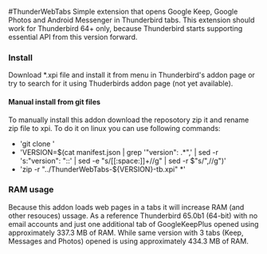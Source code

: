 #ThunderWebTabs
Simple extension that opens Google Keep, Google Photos and Android Messenger in Thunderbird tabs.
This extension should work for Thunderbird 64+ only, because Thunderbird starts supporting essential API from this version forward.
 
### Install
Download *.xpi file and install it from menu in Thunderbird's addon page or try to search for it using Thuderbirds addon page  (not yet available).

#### Manual install from git files
To manually install this addon download the reposotory zip it and rename zip file to xpi. To do it on linux you can use following commands:
* 'git clone '
* 'VERSION=$(cat manifest.json | grep '\"version\": .*\",' | sed -r 's:"version"\: "::' | sed -e "s/[[:space:]]\+//g" | sed -r $"s/\",//g")'
* 'zip -r "../ThunderWebTabs-${VERSION}-tb.xpi" *'

### RAM usage
Because this addon loads web pages in a tabs it will increase RAM (and other resouces) ussage.
As a reference Thunderbird 65.0b1 (64-bit) with no email accounts and just one additional tab of GoogleKeepPlus opened using approximately 337.3 MB of RAM. While same version with 3 tabs (Keep, Messages and Photos) opened  is using approximately 434.3 MB of RAM.
